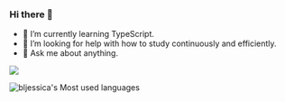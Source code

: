 ### Hi there 👋

<!-- 
- 🔭 I’m currently working on ...
- 👯 I’m looking to collaborate on 
- 📫 How to reach me: ...
- 😄 Pronouns: ...
- ⚡ Fun fact: ...
-->

- 🌱 I’m currently learning TypeScript.
- 🤔 I’m looking for help with how to study continuously and efficiently.
- 💬 Ask me about anything.

![](https://github-readme-stats.vercel.app/api?username=bljessica)

![bljessica's Most used languages](https://github-readme-stats.vercel.app/api/top-langs/?username=bljessica&layout=compact&hide_border=true&langs_count=10)
